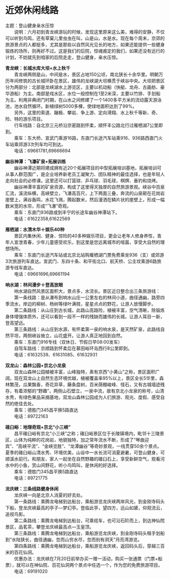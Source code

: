 # 近郊休闲线路  

主题：登山健身亲水压惊  
&emsp;&emsp;说明：六月初到青龙峡游玩的时候，发现这里原来这么美，难得的安静，不仅可以听到鸟鸣，还有草窠儿里虫虫在叫，山是山，水是水。现在每个周末，京郊的旅游景点的人都挺多，尤其是那些以自然风光见长的地方，如果还能提供一些健身锻炼的场所，则再好不过。这是我们的后院，惊魂甫定的我们，如果还没有远行的计划，不妨就先到咱家的后院走走，登山健身，亲水压惊。  

**青龙峡：长城水库大坝+水上秋千**  
&emsp;&emsp;青龙峡两侧是山，中间是水，景区占地150公顷，南北狭长十余华里。明朝万历年间修筑的古长城环卧在景区，雄伟的龙峡湖大坝横贯于峡谷中央。大坝把景区分为两部分：北部是龙峡湖水上游览区，主要以机动船（快艇、龙舟、古画舫、豪华游船）为主。南部是戏水区，水位一般控制在1至2米深，主要以竹排、手划船为主。利用非典闭门时期，在山水之间修建了一个1400多平方米的流动露天游泳池，池水自然循环。新植绿树5000多棵，使绿地面积达到了99%。  
&emsp;&emsp;另外，这里的索道、蹦极、攀岩、争上游、定向滑翔、水上秋千等新、奇、险、特的游乐项目。  
&emsp;&emsp;行车线路：自北京三元桥沿京密路到怀柔，顺怀丰公路北行过雁栖湖7公里即到。  
&emsp;&emsp;乘车：东大桥、宣武门乘游16路，东直门长途汽车站乘916、936路西直门火车站乘郊游3次列车均可到达。  
&emsp;&emsp;电话：69661781,69666694  

**幽谷神潭：飞瀑矿泉+拓展训练**  
&emsp;&emsp;幽谷神潭近期将建成拥有近20个拓展项目的中型拓展培训基地，拓展培训可从事人群范围广，是企业培养新老员工凝聚力、团队精神的最佳选择，也是年轻人走向社会的必修课。这里还可以打篮球、乒乓球、羽毛球，棋牌、垂钓和烧烤。  
&emsp;&emsp;幽谷神潭丰富的矿泉资源，构成了这里得天独厚的自然旅游景观。峡谷中百泉汇流，溪流纵横，高峡壁立，飞瀑高百尺，上下两面三叠，奔流的山泉砸在花岗岩崖壁上，满谷轰鸣，水花飞溅，腾起数米，然后漫洒在鳞片状的崖壁上，形成一幅数米宽的水帘，形成“飞瀑”奇观。  
&emsp;&emsp;乘车：东直门936路或到丰宁的长途车幽谷神潭站下。  
&emsp;&emsp;电话：61622358,61622569  

**雁栖湖：水清木华＋娱乐40种**  
&emsp;&emsp;景区内集休闲、健身、惊险的40多种娱乐项目，更会让老年人修身养性，青年人宣泄青春，少年儿童感受欢乐，到这里是您远离城市的喧嚣，享受大自然的理想场所。  
&emsp;&emsp;乘车：东直门长途汽车站或北京北站购雁栖湖门票免费乘坐936（支）或郊游3次旅游列车直达。宣武门、东四十条、和平街北口、航天桥、公主坟乘游6路旅游专线车直达。  
&emsp;&emsp;电话：69661696,69661194  

**响水湖：林间漫步＋登高放眼**  
&emsp;&emsp;响水湖自然风景区面积大，景点多，水流长。景区近日整合出三条旅游线：  
&emsp;&emsp;第一条线路：是从瀑布到响水山庄一公里左右的林间小道，曲径通幽，路旁四季流水，岸边的柳树、杨树等绿叶满枝，星星点点的野花，让游人放慢脚步。  
&emsp;&emsp;第二条路线：从山庄到古长城，此路山高路险，植被丰富，空气清晰，除锻炼身体增强体质外，还可以看到一段不一样的残缺而雄伟的长城，让游人耳目一新，登高望远。  
&emsp;&emsp;第三条路线：从山庄到水源，有怀柔第一泉的响水泉，是天然矿泉，此路线自然平坦，两侧峡谷耸立，山花盛开。让游人真正地回到自然。  
&emsp;&emsp;乘车：东直门916专线（双休日、节假日早08:00发车）  
&emsp;&emsp;自驾车路线：京顺路到怀柔后在慕田峪环岛西行8公里即到。  
&emsp;&emsp;电话：61632539、61631085、61632931  

**双龙山：森林公园+京北小龙泉**  
&emsp;&emsp;双龙山森林公园植被丰富，山峰独特，素有京西“小黄山”之称，景区面积广阔，现在双龙山上自然生态环境优越，植被覆盖率95%以上，景区全长5华里，森林繁茂，瓜果飘香，奇花异草，藤条盘树，百米荫棚峻峰、怪石，又有古城墙迹残存，有着浓郁的“野趣”，两侧山石壁立，一泉中流，故有京北小龙泉的称号，山清水秀，有绿色果品采摘基地，双龙山森林公园成为人们旅游、观光、度假、感受自然的绝佳去处。  
&emsp;&emsp;乘车：德胜门345昌平换5路直达  
&emsp;&emsp;电话：89722163  

**碓臼峪：地理奇观+京北“小三峡”**  
&emsp;&emsp;昌平碓臼峪有京北“小三峡”之称；碓臼峪景区位于长陵镇境内，毗邻十三陵景区，山体为纯粹的花岗岩，地貌独特，加之常年流水不断，形成了“琴曲迎宾”、“高峡平流”、“金峡览胜”、“龙潭幽谷”等奇妙景观，一线贯穿50余个景点。夏季的碓臼峪山清水秀、环境优美，山谷中一水长流可消夏避暑，可登山健身，可顺溪水前行。和朋友、家人一起坐在自然野趣的碓臼石上，享受新鲜空气，观看河水中的小鱼，赏山间野花，听小鸟鸣叫，是休闲的好选择。  
&emsp;&emsp;乘车：德胜门345昌平换5路直达  
&emsp;&emsp;电话：89721775  

**龙庆峡：三条线路健身休闲**  
&emsp;&emsp;龙庆峡一向是北京人消夏的好去处。  
&emsp;&emsp;第一条路线：乘腾龙电梯到达船台，乘船游览龙庆峡两岸风光，到金刚寺码头下船，登龙庆峡最高的亭子—梦幻亭。登临此亭，望四方，远山如黛，仰观流云，追视鸟影。  
&emsp;&emsp;第二条路线：乘腾龙电梯到达船台，可乘缆车，也可沿石阶而上，到达神仙院景区，品茗茶，攀登龙庆峡最高点—玉皇顶。  
&emsp;&emsp;第三条路线：乘腾龙电梯到达船台，乘船游览龙庆峡，到金刚寺码头租手划船到“水陆狭长，曲径通幽，忽而山穷水尽，忽而别有洞天”月亮湾游览。  
&emsp;&emsp;第四条路线：乘腾龙电梯到达船台，乘船游览龙庆峡，返回码头后，穿越三百米的百花仙洞。  
&emsp;&emsp;优惠办法：龙庆峡在7月20日前举办买一赠一活动，购买一张通票（门票+船票），就可以在神仙院、百花仙洞两个景点中任选一个，作为您的免费旅游项目。  
&emsp;&emsp;电话：69191020  
